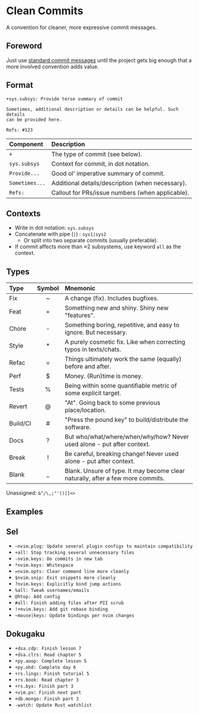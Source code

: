 # Clean Commits
A convention for cleaner, more expressive commit messages.

## Foreword
Just use [standard commit messages](https://cbea.ms/git-commit/) until the project gets big enough that a more involved convention adds value.

## Format
```
+sys.subsys: Provide terse summary of commit

Sometimes, additional description or details can be helpful. Such details
can be provided here.

Refs: #123
```


| Component      | Description                                      |
|:---------------|:-------------------------------------------------|
| `+`            | The type of commit (see below).                  |
| `sys.subsys`   | Context for commit, in dot notation.  |
| `Provide...`   | Good ol' imperative summary of commit.           |
| `Sometimes...` | Additional details/description (when necessary).       |
| `Refs:`        | Callout for PRs/issue numbers (when applicable). |


## Contexts
- Write in dot notation: `sys.subsys`
- Concatenate with pipe (`|`) : `sys1|sys2`
    * Or split into two separate commits (usually preferable).
- If commit affects more than ≈2 subsystems, use keyword `all` as the context.


## Types

| Type     | Symbol | Mnemonic                                                                        |
|:---------|:------:|:--------------------------------------------------------------------------------|
| Fix      | ~      | A change (fix). Includes bugfixes.                                              |
| Feat     | +      | Something new and shiny. Shiny new "features".                                  |
| Chore    | -      | Something boring, repetitive, and easy to ignore. But necessary.                |
| Style    | *      | A purely cosmetic fix. Like when correcting typos in texts/chats.               |
| Refac    | =      | Things ultimately work the same (equally) before and after.                     |
| Perf     | $      | Money. (Run)time is money.                                                      |
| Tests    | %      | Being within some quantifiable metric of some explicit target.                  |
| Revert   | @      | "At". Going back to some previous place/location.                               |
| Build/CI | #      | "Press the pound key" to build/distribute the software.                         |
| Docs     | ?      | But who/what/where/when/why/how? Never used alone - put after context.          |
| Break    | !      | Be careful, breaking change! Never used alone - put after context.              |
| Blank    | _      | Blank. Unsure of type. It may become clear naturally, after a few more commits. |

Unassigned: `&^/\,;"'()[]<>`


## Examples
## Sel
- `~nvim.plug: Update several plugin configs to maintain compatibility`
- `+all: Stop tracking several unnecessary files`
- `-nvim.keys: Do commits in new tab`
- `*nvim.keys: Whitespace`
- `=nvim.opts: Clear command line more cleanly`
- `$nvim.snip: Exit snippets more cleanly`
- `?nvim.keys: Explicitly bind jump actions`
- `%all: Tweak usernames/emails`
- `@htop: Add config`
- `#all: Finish adding files after PII scrub`
- `!+nvim.keys: Add git rebase binding`
- `~mouse|keys: Update bindings per nvim changes`

## Dokugaku
- `+dsa.cdp: Finish lesson 7`
- `+dsa.clrs: Read chapter 5`
- `+py.aoop: Complete lesson 5`
- `+py.ohd: Complete day 6`
- `+rs.lings: Finish tutorial 5`
- `+rs.book: Read chapter 3`
- `+rs.byx: Finish part 3`
- `+vim.pv: Finish next part`
- `+db.mongo: Finish part 3`
- `-watch: Update Rust watchlist`

